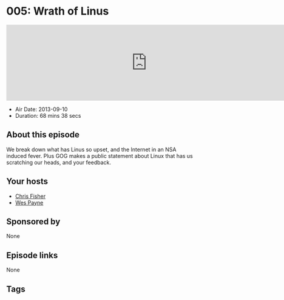 # 005: Wrath of Linus

<iframe src="https://player.fireside.fm/v2/RUkczH-V+g4OVK_Yh?theme=dark" width="740" height="200" frameborder="0" scrolling="no"></iframe>

* Air Date: 2013-09-10
* Duration: 68 mins 38 secs

## About this episode

We break down what has Linus so upset, and the Internet in an NSA induced fever. Plus GOG makes a public statement about Linux that has us scratching our heads, and your feedback.

## Your hosts
* [Chris Fisher](https://linuxunplugged.com/hosts/chrislas)
* [Wes Payne](https://linuxunplugged.com/hosts/wes)

## Sponsored by

None



## Episode links

None



## Tags

